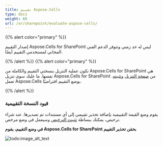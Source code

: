 ```yaml
---
title: تقييم Aspose.Cells
type: docs
weight: 60
url: /ar/sharepoint/evaluate-aspose-cells/
---
```


{{% alert color="primary" %}}

إصدار التقييم Aspose.Cells for SharePoint ليس له حد زمني وتتوفر الدعم الفني المجاني لمستخدمي التقييم أيضًا.

{{% /alert %}} {{% alert color="primary" %}}

تكون عملية التنزيل بنسختي التقييم والكاملة من Aspose.Cells for SharePoint هي نفسها. ما عليك سوى تنزيل Aspose.Cells for SharePoint من [صفحة التنزيل](https://downloads.aspose.com/cells/sharepoint) و[تثبيته](/cells/ar/sharepoint/install-aspose-cells-for-sharepoint/). تعمل Aspose.Cells بوضع التقييم افتراضيًا.

{{% /alert %}}

### **قيود النسخة التقييمية**

يقوم وضع القيمة التقييمية بإضافة تحذير تقييمي إلى أي مستندات تم تصديرها. عند شراء ترخيص، يمكنك ببساطة [تثبيت الترخيص](/cells/ar/sharepoint/installing-aspose-cells-for-sharepoint-license/) وسيعمل في وضع مرخص.

**في وضع التقييم، يقوم Aspose.Cells for SharePoint بحقن تحذير التقييم** 

![todo:image_alt_text](evaluate-aspose-cells_1.png)

